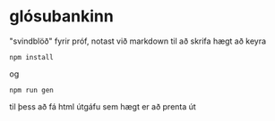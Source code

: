 # glósubankinn

"svindblöð" fyrir próf, notast við markdown til að skrifa hægt að keyra 

    npm install

og

    npm run gen

til þess að fá html útgáfu sem hægt er að prenta út